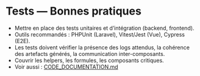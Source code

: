 # Tests — Bonnes pratiques
 
- Mettre en place des tests unitaires et d’intégration (backend, frontend).
- Outils recommandés : PHPUnit (Laravel), Vitest/Jest (Vue), Cypress (E2E).
- Les tests doivent vérifier la présence des logs attendus, la cohérence des artefacts générés, la communication inter-composants.
- Couvrir les helpers, les formules, les composants critiques.
- Voir aussi : [CODE_DOCUMENTATION.md](./CODE_DOCUMENTATION.md) 